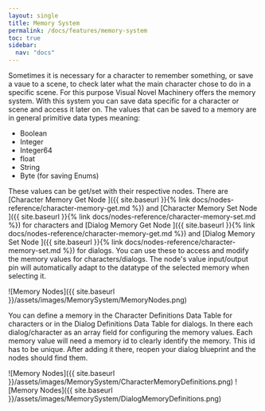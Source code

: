 ```yaml
---
layout: single
title: Memory System
permalink: /docs/features/memory-system
toc: true
sidebar:
  nav: "docs"
---
```



Sometimes it is necessary for a character to remember something, or save a vaue to a scene, to check later what the main character chose to do in a specific scene. For this purpose Visual Novel Machinery offers the memory system. With this system you can save data specific for a character or scene and access it later on. The values that can be saved to a memory are in general primitive data types meaning:
- Boolean
- Integer
- Integer64
- float
- String
- Byte (for saving Enums)

These values can be get/set with their respective nodes. There are [Character Memory Get Node ]({{ site.baseurl }}{% link docs/nodes-reference/character-memory-get.md %}) and [Character Memory Set Node ]({{ site.baseurl }}{% link docs/nodes-reference/character-memory-set.md %}) for characters and [Dialog Memory Get Node ]({{ site.baseurl }}{% link docs/nodes-reference/character-memory-get.md %}) and [Dialog Memory Set Node ]({{ site.baseurl }}{% link docs/nodes-reference/character-memory-set.md %}) for dialogs. You can use these to access and modify the memory values for characters/dialogs. The node's value input/output pin will automatically adapt to the datatype of the selected memory when selecting it.

![Memory Nodes]({{ site.baseurl }}/assets/images/MemorySystem/MemoryNodes.png)

You can define a memory in the Character Definitions Data Table for characters or in the Dialog Definitions Data Table for dialogs. In there each dialog/character as an array field for configuring the memory values. Each memory value will need a memory id to clearly identify the memory. This id has to be unique. After adding it there, reopen your dialog blueprint and the nodes should find them.

![Memory Nodes]({{ site.baseurl }}/assets/images/MemorySystem/CharacterMemoryDefinitions.png)
![Memory Nodes]({{ site.baseurl }}/assets/images/MemorySystem/DialogMemoryDefinitions.png)


